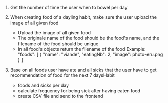 1. Get the number of time the user when to bowel per day

2. When creating food of a dayling habit, make sure the user upload the image of all given food
   - Upload the image of all given food
   - The originale name of the food should be the food's name, and the filename of the food should be unique
   - In all food's objects return the filename of the food
     Example: "foods": [
     {
     "name": "viande",
     "eatingNb": 2,
     "image": photo-eru.png
     }
     ]
3. Base on all foods user have ate and all sicks that the user have to get recommendation of food for the next 7 daysHabit
   - foods and sicks per day
   - calculate frequency for being sick after having eaten food
   - create CSV file and send to the frontend
